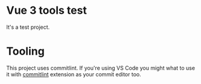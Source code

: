 # Vue 3 tools test

It's a test project.

# Tooling

This project uses commitlint. If you're using VS Code you might what to
use it with [commitlint][1] extension as your commit editor too.

[1]: https://marketplace.visualstudio.com/items?itemName=joshbolduc.commitlint
